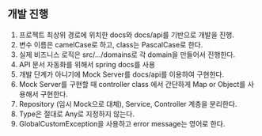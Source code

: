 ## 개발 진행
1. 프로젝트 최상위 경로에 위치한 docs와 docs/api를 기반으로 개발을 진행.
2. 변수 이름은 camelCase로 하고, class는 PascalCase로 한다.
3. 실제 비즈니스 로직은 src/.../domains로 각 domain을 만들어서 진행한다.
4. API 문서 자동화를 위해서 spring docs를 사용
5. 개발 단계가 아니기에 Mock Server를 docs/api를 이용하여 구현한다. 
6. Mock Server를 구현할 때 controller class 에서 간단하게 Map or Object를 사용해서 구현한다.
7. Repository (임시 Mock으로 대체), Service, Controller 계층을 분리한다.
8. Type은 절대로 Any로 지정하지 않는다.
9. GlobalCustomException을 사용하고 error message는 영어로 한다.